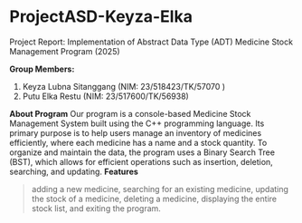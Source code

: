 # ProjectASD-Keyza-Elka
Project Report: Implementation of Abstract Data Type (ADT) Medicine Stock Management Program (2025)

**Group Members:**
1. Keyza Lubna Sitanggang (NIM: 23/518423/TK/57070 )
2. Putu Elka Restu (NIM: 23/517600/TK/56938)

**About Program**
Our program is a console-based Medicine Stock Management System built using the C++ programming language. Its primary purpose is to help users manage an inventory of medicines efficiently, where each medicine has a name and a stock quantity. To organize and maintain the data, the program uses a Binary Search Tree (BST), which allows for efficient operations such as insertion, deletion, searching, and updating.
**Features**
> adding a new medicine,
> searching for an existing medicine,
> updating the stock of a medicine,
> deleting a medicine,
> displaying the entire stock list, and
> exiting the program. 
